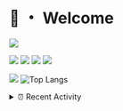 # 👋 ・ Welcome
![](https://komarev.com/ghpvc/?username=Lorenzo0111)

![](https://img.shields.io/badge/Java-ED8B00?style=for-the-badge&logo=java&logoColor=white)
![](https://img.shields.io/badge/JavaScript-323330?style=for-the-badge&logo=javascript&logoColor=F7DF1E)
![](https://img.shields.io/badge/Node.js-339933?style=for-the-badge&logo=nodedotjs&logoColor=white)
![](https://img.shields.io/badge/React-20232A?style=for-the-badge&logo=react&logoColor=61DAFB)

[![](https://github-readme-stats.vercel.app/api?username=Lorenzo0111&show_icons=true&count_private=true)](https://github.com/Lorenzo0111)
![Top Langs](https://github-readme-stats.vercel.app/api/top-langs/?username=Lorenzo0111&layout=compact)

<details>
<summary>⏰ Recent Activity</summary>

<!--RECENT_ACTIVITY:start-->
1. ![prMerged] **Pull request merged:** [harry0198/InfoHeads#54](https://github.com/harry0198/InfoHeads/pull/54)
2. ![prMerged] **Pull request merged:** [harry0198/InfoHeads#53](https://github.com/harry0198/InfoHeads/pull/53)
3. ![prMerged] **Pull request merged:** [Lorenzo0111/RocketPlaceholders#54](https://github.com/Lorenzo0111/RocketPlaceholders/pull/54)
4. ![prMerged] **Pull request merged:** [Lorenzo0111/RocketPlaceholders#57](https://github.com/Lorenzo0111/RocketPlaceholders/pull/57)
5. ![prMerged] **Pull request merged:** [RocketPluginsMC/RocketPlaceholdersAPI-Cookbook#10](https://github.com/RocketPluginsMC/RocketPlaceholdersAPI-Cookbook/pull/10)
6. ![prMerged] **Pull request merged:** [ZombieStriker/QualityArmoryVehicles2#80](https://github.com/ZombieStriker/QualityArmoryVehicles2/pull/80)
7. ![prMerged] **Pull request merged:** [RocketPluginsMC/RocketPlaceholdersAPI-Cookbook#9](https://github.com/RocketPluginsMC/RocketPlaceholdersAPI-Cookbook/pull/9)
8. ![prMerged] **Pull request merged:** [Lorenzo0111/NodeBin#43](https://github.com/Lorenzo0111/NodeBin/pull/43)
9. ![prMerged] **Pull request merged:** [Lorenzo0111/RocketJoin#51](https://github.com/Lorenzo0111/RocketJoin/pull/51)
10. ![prMerged] **Pull request merged:** [Lorenzo0111/RocketPlaceholders#59](https://github.com/Lorenzo0111/RocketPlaceholders/pull/59)
<!--RECENT_ACTIVITY:end-->


<!--RECENT_ACTIVITY:last_update-->
Last Updated: Sunday, December 26th, 2021, 12:43:48 AM
<!--RECENT_ACTIVITY:last_update_end-->
</details>

[issueOpened]: https://cdn.jsdelivr.net/gh/Readme-Workflows/Readme-Icons@main/icons/octicons/IssueOpenedOld.svg
[issueClosed]: https://cdn.jsdelivr.net/gh/Readme-Workflows/Readme-Icons@main/icons/octicons/IssueClosedOld.svg

[prOpened]: https://cdn.jsdelivr.net/gh/Readme-Workflows/Readme-Icons@main/icons/octicons/PullRequestOpened.svg
[prClosed]: https://cdn.jsdelivr.net/gh/Readme-Workflows/Readme-Icons@main/icons/octicons/PullRequestClosed.svg
[prMerged]: https://cdn.jsdelivr.net/gh/Readme-Workflows/Readme-Icons@main/icons/octicons/PullRequestMerged.svg

[comment]: https://cdn.jsdelivr.net/gh/Readme-Workflows/Readme-Icons@main/icons/octicons/Comment.svg

[changesRequested]: https://cdn.jsdelivr.net/gh/Readme-Workflows/Readme-Icons@main/icons/octicons/RequestedChanges.svg
[approved]: https://cdn.jsdelivr.net/gh/Readme-Workflows/Readme-Icons@main/icons/octicons/ApprovedChanges.svg

[repoCreated]: https://cdn.jsdelivr.net/gh/Readme-Workflows/Readme-Icons@main/icons/octicons/Repository.svg
[release]: https://cdn.jsdelivr.net/gh/Readme-Workflows/Readme-Icons@main/icons/octicons/Release.svg
[star]: https://cdn.jsdelivr.net/gh/Readme-Workflows/Readme-Icons@main/icons/octicons/StarredRepository.svg
[wiki]: https://cdn.jsdelivr.net/gh/Readme-Workflows/Readme-Icons@main/icons/octicons/Wiki.svg
[fork]: https://cdn.jsdelivr.net/gh/Readme-Workflows/Readme-Icons@main/icons/octicons/ForkedRepository.svg
[people]: https://cdn.jsdelivr.net/gh/Readme-Workflows/Readme-Icons@main/icons/octicons/People.svg
